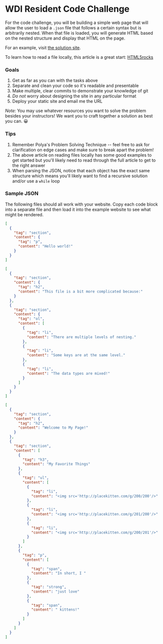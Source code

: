 # WDI Resident Code Challenge

For the code challenge, you will be building a simple web page that will allow the user to load a `.json` file that follows a certain syntax but is arbitrarily nested. When that file is loaded, you will generate HTML based on the nested structure and display that HTML on the page.

For an example, visit [the solution site](http://bwreid.github.io/wdi-resident-code-challenge).

To learn how to read a file locally, this article is a great start: [HTML5rocks](https://www.html5rocks.com/en/tutorials/file/dndfiles/)

### Goals

1. Get as far as you can with the tasks above
1. Separate and clean your code so it's readable and presentable
1. Make multiple, clear commits to demonstrate your knowledge of git
1. _Do not_ worry about designing the site in any particular format
1. Deploy your static site and email me the URL

_Note:_ You may use whatever resources you want to solve the problem besides your instructors! We want you to craft together a solution as best you can. 😀

### Tips

1. Remember Polya's Problem Solving Technique -- feel free to ask for clarification on edge cases and make sure to break apart the problem!
1. The above article on reading files locally has some good examples to get started but you'll likely need to read through the full article to get to the right answer
1. When parsing the JSON, notice that each object has the exact same structure which means you'll likely want to find a recursive solution and/or use a `while` loop

### Sample JSON

The following files should all work with your website. Copy each code block into a separate file and then load it into the example website to see what might be rendered.

```json
[
  {
    "tag": "section",
    "content": {
      "tag": "p",
      "content": "Hello world!"
    }
  }
]
```

```json
[
  {
    "tag": "section",
    "content": {
      "tag": "h2",
      "content": "This file is a bit more complicated because:"
    }
  },
  {
    "tag": "section",
    "content": {
      "tag": "ol",
      "content": [
        {
          "tag": "li",
          "content": "There are multiple levels of nesting."
        },
        {
          "tag": "li",
          "content": "Some keys are at the same level."
        },
        {
          "tag": "li",
          "content": "The data types are mixed!"
        }
      ]
    }
  }
]
```

```json
[
  {
    "tag": "section",
    "content": {
      "tag": "h2",
      "content": "Welcome to My Page!"
    }
  },
  {
    "tag": "section",
    "content": [
      {
        "tag": "h3",
        "content": "My Favorite Things"
      },
      {
        "tag": "ul",
        "content": [
          {
            "tag": "li",
            "content": "<img src='http://placekitten.com/g/200/200'/>"
          },
          {
            "tag": "li",
            "content": "<img src='http://placekitten.com/g/201/200'/>"
          },
          {
            "tag": "li",
            "content": "<img src='http://placekitten.com/g/200/201'/>"
          }
        ]
      },
      {
        "tag": "p",
        "content": [
          {
            "tag": "span",
            "content": "In short, I "
          },
          {
            "tag": "strong",
            "content": "just love"
          },
          {
            "tag": "span",
            "content": " kittens!"
          }
        ]
      }
    ]
  }
]
```
